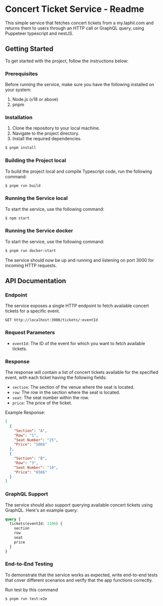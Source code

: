 # Concert Ticket Service - Readme

This simple service that fetches concert tickets from a my.laphil.com and returns them to users through an HTTP call or GraphQL query, using Puppeteer typescript and nestJS.

## Getting Started

To get started with the project, follow the instructions below:

### Prerequisites

Before running the service, make sure you have the following installed on your system:

1. Node.js (v18 or above)
2. pnpm

### Installation

1. Clone the repository to your local machine.
2. Navigate to the project directory.
3. Install the required dependencies.

```bash
$ pnpm install
```

### Building the Project local

To build the project local and compile Typescript code, run the following command:

```bash
$ pnpm run build
```

### Running the Service local

To start the service, use the following command:

```bash
$ npm start
```

### Running the Service docker

To start the service, use the following command:

```bash
$ pnpm run docker:start
```

The service should now be up and running and listening on port 3000 for incoming HTTP requests.

## API Documentation

### Endpoint

The service exposes a single HTTP endpoint to fetch available concert tickets for a specific event.

```
GET http://localhost:3000/tickets/:eventId
```

### Request Parameters

- `eventId`: The ID of the event for which you want to fetch available tickets.

### Response

The response will contain a list of concert tickets available for the specified event, with each ticket having the following fields:

- `section`: The section of the venue where the seat is located.
- `row`: The row in the section where the seat is located.
- `seat`: The seat number within the row.
- `price`: The price of the ticket.

Example Response:

```json
[
  {
    "Section": "A",
    "Row": "1",
    "Seat Number": "25",
    "Price": "500$"
  },
  {
    "Section": "B",
    "Row": "3",
    "Seat Number": "10",
    "Price": "650$"
  }
]
```

### GraphQL Support

The service should also support querying available concert tickets using GraphQL. Here's an example query:

```graphql
query {
  tickets(eventId: 1196) {
    section
    row
    seat
    price
  }
}
```

### End-to-End Testing

To demonstrate that the service works as expected, write end-to-end tests that cover different scenarios and verify that the app functions correctly.

Run test by this command
```bash
$ pnpm run test:e2e
```
